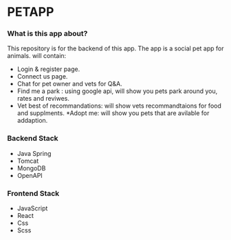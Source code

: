 # PETAPP #

### What is this app about? ###

This repository is for the backend of this app.
The app is a social pet app for animals.
will contain: 
* Login & register page.
* Connect us page.
* Chat for pet owner and vets for Q&A.
* Find me a park : using google api, will show you pets park around you, rates and reviwes.
* Vet best of recommandations: will show vets recommandtaions for food and supplments.
 *Adopt me: will show you pets that are avilable for addaption.

### Backend Stack ###

* Java Spring
* Tomcat
* MongoDB
* OpenAPI

### Frontend Stack ###
* JavaScript 
* React
* Css
* Scss
